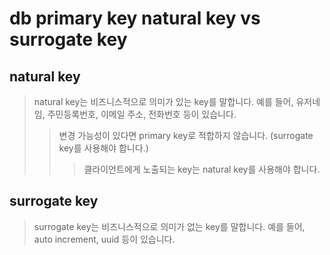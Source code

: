 # db primary key natural key vs surrogate key

## natural key

> natural key는 비즈니스적으로 의미가 있는 key를 말합니다. 예를 들어, 유저네임, 주민등록번호, 이메일 주소, 전화번호 등이 있습니다.
>
> > 변경 가능성이 있다면 primary key로 적합하지 않습니다. (surrogate key를 사용해야 합니다.)
> >
> > > 클라이언트에게 노출되는 key는 natural key를 사용해야 합니다.

## surrogate key

> surrogate key는 비즈니스적으로 의미가 없는 key를 말합니다. 예를 들어, auto increment, uuid 등이 있습니다.
